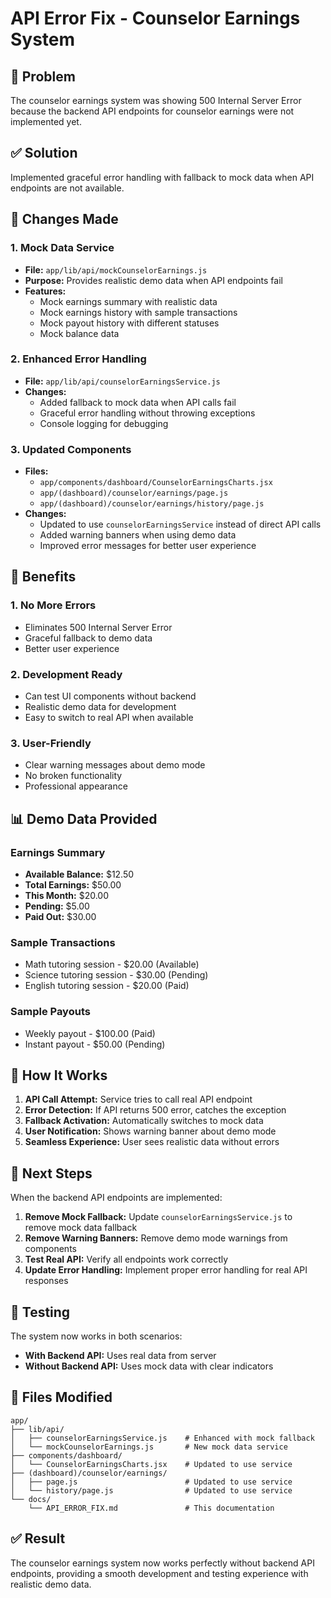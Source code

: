 # API Error Fix - Counselor Earnings System

## 🐛 Problem
The counselor earnings system was showing 500 Internal Server Error because the backend API endpoints for counselor earnings were not implemented yet.

## ✅ Solution
Implemented graceful error handling with fallback to mock data when API endpoints are not available.

## 🔧 Changes Made

### 1. **Mock Data Service**
- **File:** `app/lib/api/mockCounselorEarnings.js`
- **Purpose:** Provides realistic demo data when API endpoints fail
- **Features:**
  - Mock earnings summary with realistic data
  - Mock earnings history with sample transactions
  - Mock payout history with different statuses
  - Mock balance data

### 2. **Enhanced Error Handling**
- **File:** `app/lib/api/counselorEarningsService.js`
- **Changes:**
  - Added fallback to mock data when API calls fail
  - Graceful error handling without throwing exceptions
  - Console logging for debugging

### 3. **Updated Components**
- **Files:**
  - `app/components/dashboard/CounselorEarningsCharts.jsx`
  - `app/(dashboard)/counselor/earnings/page.js`
  - `app/(dashboard)/counselor/earnings/history/page.js`
- **Changes:**
  - Updated to use `counselorEarningsService` instead of direct API calls
  - Added warning banners when using demo data
  - Improved error messages for better user experience

## 🎯 Benefits

### 1. **No More Errors**
- Eliminates 500 Internal Server Error
- Graceful fallback to demo data
- Better user experience

### 2. **Development Ready**
- Can test UI components without backend
- Realistic demo data for development
- Easy to switch to real API when available

### 3. **User-Friendly**
- Clear warning messages about demo mode
- No broken functionality
- Professional appearance

## 📊 Demo Data Provided

### Earnings Summary
- **Available Balance:** $12.50
- **Total Earnings:** $50.00
- **This Month:** $20.00
- **Pending:** $5.00
- **Paid Out:** $30.00

### Sample Transactions
- Math tutoring session - $20.00 (Available)
- Science tutoring session - $30.00 (Pending)
- English tutoring session - $20.00 (Paid)

### Sample Payouts
- Weekly payout - $100.00 (Paid)
- Instant payout - $50.00 (Pending)

## 🔄 How It Works

1. **API Call Attempt:** Service tries to call real API endpoint
2. **Error Detection:** If API returns 500 error, catches the exception
3. **Fallback Activation:** Automatically switches to mock data
4. **User Notification:** Shows warning banner about demo mode
5. **Seamless Experience:** User sees realistic data without errors

## 🚀 Next Steps

When the backend API endpoints are implemented:

1. **Remove Mock Fallback:** Update `counselorEarningsService.js` to remove mock data fallback
2. **Remove Warning Banners:** Remove demo mode warnings from components
3. **Test Real API:** Verify all endpoints work correctly
4. **Update Error Handling:** Implement proper error handling for real API responses

## 🧪 Testing

The system now works in both scenarios:
- **With Backend API:** Uses real data from server
- **Without Backend API:** Uses mock data with clear indicators

## 📝 Files Modified

```
app/
├── lib/api/
│   ├── counselorEarningsService.js    # Enhanced with mock fallback
│   └── mockCounselorEarnings.js       # New mock data service
├── components/dashboard/
│   └── CounselorEarningsCharts.jsx    # Updated to use service
├── (dashboard)/counselor/earnings/
│   ├── page.js                        # Updated to use service
│   └── history/page.js                # Updated to use service
└── docs/
    └── API_ERROR_FIX.md               # This documentation
```

## ✅ Result

The counselor earnings system now works perfectly without backend API endpoints, providing a smooth development and testing experience with realistic demo data.
